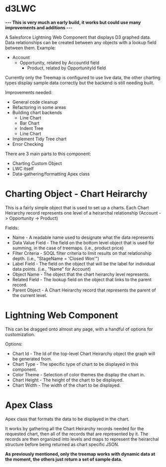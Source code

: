 # d3LWC
**--- This is very much an early build, it works but could use many improvements and additions ---**

A Salesforce Lightning Web Component that displays D3 graphed data. Data relationships can be created between any objects with a lookup field between them.
Example:
* Account
  * Opportunity, related by AccountId field
    * Product, related by OpportunityId field
   
Currently only the Treemap is configured to use live data, the other charting types display sample data correctly but the backend is still needing built. 

Improvements needed:
* General code cleanup
* Refactoring in some areas
* Building chart backends
  * Line Chart
  * Bar Chart
  * Indent Tree
  * Line Chart
* Implement Tidy Tree chart
* Error Checking

There are 3 main parts to this component:
* Charting Custom Object 
* LWC itself
* Data-gathering/formatting Apex class

# Charting Object - Chart Heirarchy

This is a fairly simple object that is used to set up a charts. Each Chart Heirarchy record represents one level of a heirarchal relationship (Account -> Opportunity -> Product)

Fields:
* Name - A readable name used to designate what the data represents
* Data Value Field - The field on the bottom level object that is used for summing, in the case of treemaps. (i.e., product price)
* Filter Criteria - SOQL filter criteria to limit results on that relationship depth. (i.e., "StageName = 'Closed Won'")
* Label Field - The field on the object that will be the label for individual data points. (i.e., "Name" for Account)
* Object Name - The object that the chart heirarchy level represents.
* Related Field - The lookup field on the object that links to the parent record.
* Parent Object - A Chart Heirarchy record that represents the parent of the current level.

# Lightning Web Component

This can be dragged onto almost any page, with a handful of options for customization. 

Options:
* Chart Id - The Id of the top-level Chart Heirarchy object the graph will be generated from.
* Chart Type - The specific type of chart to be displayed in this component. 
* Color Theme - Selection of color themes the display the chart in.
* Chart Height - The height of the chart to be displayed.
* Chart Width - The width of the chart to be displayed.

# Apex Class

Apex class that formats the data to be displayed in the chart. 

It works by gathering all the Chart Heirarchy records needed for the requested chart, then all of the records that are represented by it. 
The records are then organized into levels and maps to represent the heirarchal structure before being returned as chart specific JSON. 

**As previously mentioned, only the treemap works with dynamic data at the moment, the others just return a set of sample data.**
